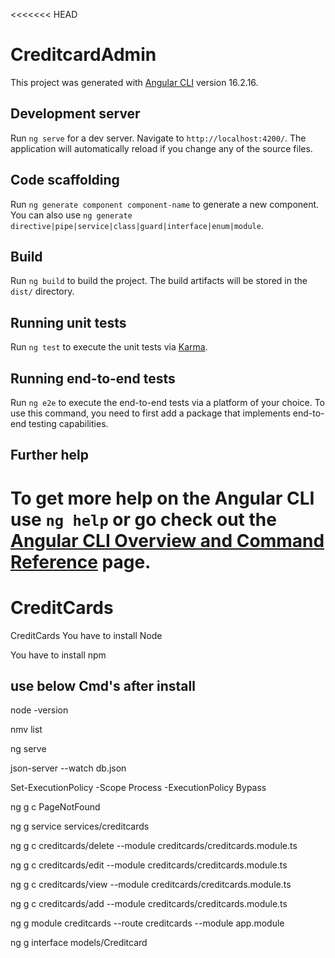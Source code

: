 <<<<<<< HEAD
# CreditcardAdmin

This project was generated with [Angular CLI](https://github.com/angular/angular-cli) version 16.2.16.

## Development server

Run `ng serve` for a dev server. Navigate to `http://localhost:4200/`. The application will automatically reload if you change any of the source files.

## Code scaffolding

Run `ng generate component component-name` to generate a new component. You can also use `ng generate directive|pipe|service|class|guard|interface|enum|module`.

## Build

Run `ng build` to build the project. The build artifacts will be stored in the `dist/` directory.

## Running unit tests

Run `ng test` to execute the unit tests via [Karma](https://karma-runner.github.io).

## Running end-to-end tests

Run `ng e2e` to execute the end-to-end tests via a platform of your choice. To use this command, you need to first add a package that implements end-to-end testing capabilities.

## Further help

To get more help on the Angular CLI use `ng help` or go check out the [Angular CLI Overview and Command Reference](https://angular.io/cli) page.
=======
# CreditCards
CreditCards
You have to install Node

You have to install npm


## use below Cmd's after install 
node -version

nmv list

ng serve

json-server --watch db.json

Set-ExecutionPolicy -Scope Process -ExecutionPolicy Bypass

ng g c PageNotFound

ng g service services/creditcards

ng g c creditcards/delete --module creditcards/creditcards.module.ts

ng g c creditcards/edit --module creditcards/creditcards.module.ts

ng g c creditcards/view --module creditcards/creditcards.module.ts

ng g c creditcards/add --module creditcards/creditcards.module.ts

ng g module creditcards --route creditcards --module app.module

ng g interface models/Creditcard


